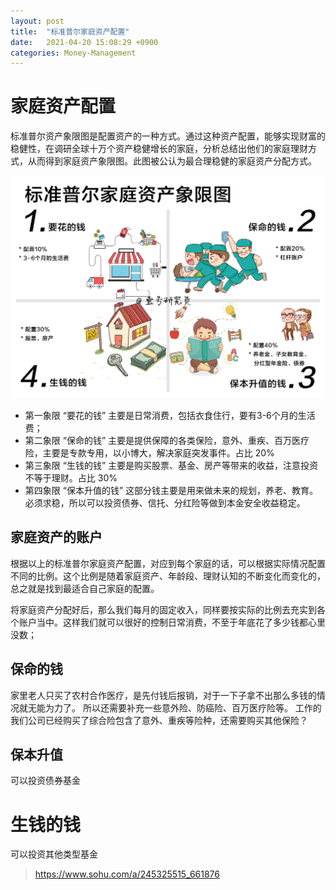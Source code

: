 ```yaml
---
layout: post
title:  "标准普尔家庭资产配置"
date:   2021-04-20 15:08:29 +0900
categories: Money-Management
---
```


# 家庭资产配置

标准普尔资产象限图是配置资产的一种方式。通过这种资产配置，能够实现财富的稳健性，在调研全球十万个资产稳健增长的家庭，分析总结出他们的家庭理财方式，从而得到家庭资产象限图。此图被公认为最合理稳健的家庭资产分配方式。


![avatar](/public/img/标准普尔家庭资产配置图.jpeg)

- 第一象限 “要花的钱”
主要是日常消费，包括衣食住行，要有3-6个月的生活费；
- 第二象限 “保命的钱”
主要是提供保障的各类保险，意外、重疾、百万医疗险，主要是专款专用，以小博大，解决家庭突发事件。占比 20%
- 第三象限 “生钱的钱”
主要是购买股票、基金、房产等带来的收益，注意投资不等于理财。占比 30%
- 第四象限 “保本升值的钱”
这部分钱主要是用来做未来的规划，养老、教育。必须求稳，所以可以投资债券、信托、分红险等做到本金安全收益稳定。

## 家庭资产的账户

根据以上的标准普尔家庭资产配置，对应到每个家庭的话，可以根据实际情况配置不同的比例。这个比例是随着家庭资产、年龄段、理财认知的不断变化而变化的，总之就是找到最适合自己家庭的配置。

将家庭资产分配好后，那么我们每月的固定收入，同样要按实际的比例去充实到各个账户当中。这样我们就可以很好的控制日常消费，不至于年底花了多少钱都心里没数；


## 保命的钱

家里老人只买了农村合作医疗，是先付钱后报销，对于一下子拿不出那么多钱的情况就无能为力了。
所以还需要补充一些意外险、防癌险、百万医疗险等。
工作的我们公司已经购买了综合险包含了意外、重疾等险种，还需要购买其他保险？

## 保本升值

可以投资债券基金

# 生钱的钱
可以投资其他类型基金





> https://www.sohu.com/a/245325515_661876
> 
